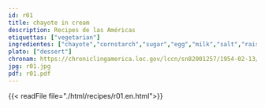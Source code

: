 ```yaml
---
id: r01
title: chayote in cream
description: Recipes de las Américas
etiquettas: ["vegetarian"]
ingredientes: ["chayote","cornstarch","sugar","egg","milk","salt","raisins","butter","cracker meal"]
plato: ["dessert"]
chronam: https://chroniclingamerica.loc.gov/lccn/sn82001257/1954-02-13/ed-1/seq-4/
jpg: r01.jpg
pdf: r01.pdf
---
```


{{< readFile file="./html/recipes/r01.en.html">}}